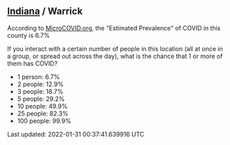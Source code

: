 
## [Indiana](/united-states/indiana) / Warrick

According to [MicroCOVID.org](http://microcovid.org),
the "Estimated Prevalence" of COVID in this county is 6.7%

If you interact with a certain number of people in this location
(all at once in a group, or spread out across the day), what is the chance that
1 or more of them has COVID?

- 1 person: 6.7%
- 2 people: 12.9%
- 3 people: 18.7%
- 5 people: 29.2%
- 10 people: 49.9%
- 25 people: 82.3%
- 100 people: 99.9%

Last updated: 2022-01-31 00:37:41.639916 UTC

